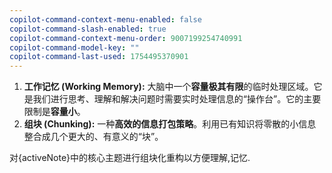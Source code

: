```yaml
---
copilot-command-context-menu-enabled: false
copilot-command-slash-enabled: true
copilot-command-context-menu-order: 9007199254740991
copilot-command-model-key: ""
copilot-command-last-used: 1754495370901
---
```

1. **工作记忆 (Working Memory):** 大脑中一个**容量极其有限**的临时处理区域。它是我们进行思考、理解和解决问题时需要实时处理信息的“操作台”。它的主要限制是**容量小**。
2. **组块 (Chunking):** 一种**高效的信息打包策略**。利用已有知识将零散的小信息整合成几个更大的、有意义的“块”。

对{activeNote}中的核心主题进行组块化重构以方便理解,记忆.